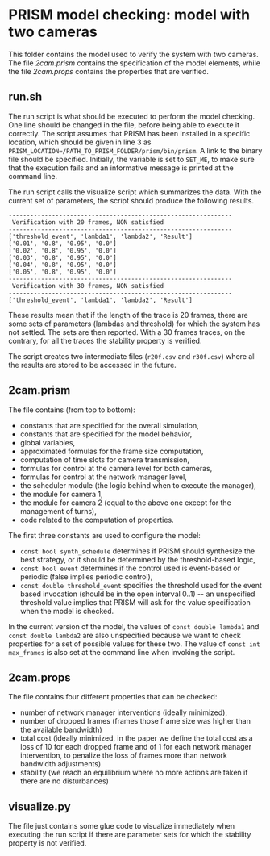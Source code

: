 # PRISM model checking: model with two cameras

This folder contains the model used to verify the system with two
cameras. The file _2cam.prism_ contains the specification of the
model elements, while the file _2cam.props_ contains the properties
that are verified.

## run.sh

The run script is what should be executed to perform the model
checking. One line should be changed in the file, before being able
to execute it correctly. The script assumes that PRISM has been
installed in a specific location, which should be given in line 3
as `PRISM_LOCATION=/PATH_TO_PRISM_FOLDER/prism/bin/prism`.
A link to the binary file should be specified. Initially, the
variable is set to `SET_ME`, to make sure that the execution fails
and an informative message is printed at the command line.

The run script calls the visualize script which summarizes the data.
With the current set of parameters, the script should produce the
following results.

```
--------------------------------------------------------------
 Verification with 20 frames, NON satisfied
--------------------------------------------------------------
['threshold_event', 'lambda1', 'lambda2', 'Result']
['0.01', '0.8', '0.95', '0.0']
['0.02', '0.8', '0.95', '0.0']
['0.03', '0.8', '0.95', '0.0']
['0.04', '0.8', '0.95', '0.0']
['0.05', '0.8', '0.95', '0.0']
--------------------------------------------------------------
 Verification with 30 frames, NON satisfied
--------------------------------------------------------------
['threshold_event', 'lambda1', 'lambda2', 'Result']
```

These results mean that if the length of the trace is 20 frames,
there are some sets of parameters (lambdas and threshold) for which
the system has not settled. The sets are then reported. With a
30 frames traces, on the contrary, for all the traces the stability
property is verified.

The script creates two intermediate files (`r20f.csv` and `r30f.csv`)
where all the results are stored to be accessed in the future.

## 2cam.prism

The file contains (from top to bottom):

* constants that are specified for the overall simulation,
* constants that are specified for the model behavior,
* global variables,
* approximated formulas for the frame size computation,
* computation of time slots for camera transmission,
* formulas for control at the camera level for both cameras,
* formulas for control at the network manager level,
* the scheduler module (the logic behind when to execute the manager),
* the module for camera 1,
* the module for camera 2 (equal to the above one except for the
  management of turns),
* code related to the computation of properties.

The first three constants are used to configure the model:

* `const bool synth_schedule` determines if PRISM should synthesize
  the best strategy, or it should be determined by the threshold-based
  logic,
* `const bool event` determines if the control used is event-based
  or periodic (false implies periodic control),
* `const double threshold_event` specifies the threshold used for the
  event based invocation (should be in the open interval 0..1) -- an
  unspecified threshold value implies that PRISM will ask for the
  value specification when the model is checked.
  
In the current version of the model, the values of
`const double lambda1` and `const double lambda2` are also unspecified
because we want to check properties for a set of possible values for
these two. The value of `const int max_frames` is also set at the
command line when invoking the script.

## 2cam.props

The file contains four different properties that can be checked:

* number of network manager interventions (ideally minimized),
* number of dropped frames (frames those frame size was higher than
  the available bandwidth)
* total cost (ideally minimized, in the paper we define the total
  cost as a loss of 10 for each dropped frame and of 1 for each
  network manager intervention, to penalize the loss of frames more
  than network bandwidth adjustments)
* stability (we reach an equilibrium where no more actions are taken
  if there are no disturbances)
  
## visualize.py

The file just contains some glue code to visualize immediately when
executing the run script if there are parameter sets for which the
stability property is not verified.

